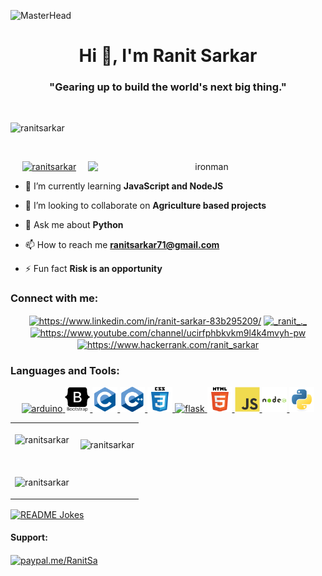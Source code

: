 ![MasterHead](https://repository-images.githubusercontent.com/588181932/e36ec678-7984-4cdd-8e4c-a3932772ff8e)

<h1 align="center">Hi 👋, I'm Ranit Sarkar</h1>
<h3 align="center">"Gearing up to build the world's next big thing."</h3><br>
<p align="left"> <img src="https://komarev.com/ghpvc/?username=ranitsarkar&label=Profile%20views&color=0e75b6&style=flat" alt="ranitsarkar" /> </p> <br>
<p align="center"> <a href="https://github.com/ryo-ma/github-profile-trophy"><img src="https://github-profile-trophy.vercel.app/?username=ranitsarkar" alt="ranitsarkar" /></a> 
<img align="right" alt="ironman" width="380" src="https://miro.medium.com/v2/resize:fit:700/1*9XCVORXFDTwQF0gEBcZX-Q.gif"></p>

- 🌱 I’m currently learning **JavaScript and NodeJS**

- 👯 I’m looking to collaborate on **Agriculture based projects**

- 💬 Ask me about **Python**

- 📫 How to reach me **ranitsarkar71@gmail.com**

- ⚡ Fun fact **Risk is an opportunity**

<h3 align="left">Connect with me:</h3>
<p align="center">
<a href="https://linkedin.com/in/https://www.linkedin.com/in/ranit-sarkar-83b295209/" target="blank"><img align="center" src="https://raw.githubusercontent.com/rahuldkjain/github-profile-readme-generator/master/src/images/icons/Social/linked-in-alt.svg" alt="https://www.linkedin.com/in/ranit-sarkar-83b295209/" height="30" width="40" /></a>
<a href="https://instagram.com/_ranit_._" target="blank"><img align="center" src="https://raw.githubusercontent.com/rahuldkjain/github-profile-readme-generator/master/src/images/icons/Social/instagram.svg" alt="_ranit_._" height="30" width="40" /></a>
<a href="https://www.youtube.com/c/https://www.youtube.com/channel/ucirfphbkvkm9l4k4mvyh-pw" target="blank"><img align="center" src="https://raw.githubusercontent.com/rahuldkjain/github-profile-readme-generator/master/src/images/icons/Social/youtube.svg" alt="https://www.youtube.com/channel/ucirfphbkvkm9l4k4mvyh-pw" height="30" width="40" /></a>
<a href="https://www.hackerrank.com/https://www.hackerrank.com/ranit_sarkar" target="blank"><img align="center" src="https://raw.githubusercontent.com/rahuldkjain/github-profile-readme-generator/master/src/images/icons/Social/hackerrank.svg" alt="https://www.hackerrank.com/ranit_sarkar" height="30" width="40" /></a>
</p>

<h3 align="left">Languages and Tools:</h3>
<p align="center"> <a href="https://www.arduino.cc/" target="_blank" rel="noreferrer"> <img src="https://cdn.worldvectorlogo.com/logos/arduino-1.svg" alt="arduino" width="40" height="40"/> </a> <a href="https://getbootstrap.com" target="_blank" rel="noreferrer"> <img src="https://raw.githubusercontent.com/devicons/devicon/master/icons/bootstrap/bootstrap-plain-wordmark.svg" alt="bootstrap" width="40" height="40"/> </a> <a href="https://www.cprogramming.com/" target="_blank" rel="noreferrer"> <img src="https://raw.githubusercontent.com/devicons/devicon/master/icons/c/c-original.svg" alt="c" width="40" height="40"/> </a> <a href="https://www.w3schools.com/cpp/" target="_blank" rel="noreferrer"> <img src="https://raw.githubusercontent.com/devicons/devicon/master/icons/cplusplus/cplusplus-original.svg" alt="cplusplus" width="40" height="40"/> </a> <a href="https://www.w3schools.com/css/" target="_blank" rel="noreferrer"> <img src="https://raw.githubusercontent.com/devicons/devicon/master/icons/css3/css3-original-wordmark.svg" alt="css3" width="40" height="40"/> </a> <a href="https://flask.palletsprojects.com/" target="_blank" rel="noreferrer"> <img src="https://www.vectorlogo.zone/logos/pocoo_flask/pocoo_flask-icon.svg" alt="flask" width="40" height="40"/> </a> <a href="https://www.w3.org/html/" target="_blank" rel="noreferrer"> <img src="https://raw.githubusercontent.com/devicons/devicon/master/icons/html5/html5-original-wordmark.svg" alt="html5" width="40" height="40"/> </a> <a href="https://developer.mozilla.org/en-US/docs/Web/JavaScript" target="_blank" rel="noreferrer"> <img src="https://raw.githubusercontent.com/devicons/devicon/master/icons/javascript/javascript-original.svg" alt="javascript" width="40" height="40"/> </a> <a href="https://nodejs.org" target="_blank" rel="noreferrer"> <img src="https://raw.githubusercontent.com/devicons/devicon/master/icons/nodejs/nodejs-original-wordmark.svg" alt="nodejs" width="40" height="40"/> </a> <a href="https://www.python.org" target="_blank" rel="noreferrer"> <img src="https://raw.githubusercontent.com/devicons/devicon/master/icons/python/python-original.svg" alt="python" width="40" height="40"/> </a> </p>


<table>
    <tr>
      <td>
        <p><img align="center" src="https://github-readme-stats.vercel.app/api/top-langs?username=ranitsarkar&show_icons=true&locale=en&layout=compact" alt="ranitsarkar" />   </p><br>
      </td>
      <td>
        <p>&nbsp;<img align="center" src="https://github-readme-stats.vercel.app/api?username=ranitsarkar&show_icons=true&locale=en" alt="ranitsarkar" /></p>
      </td>
    </tr>
    <tr>
      <td colspan="3">
        <p><img align="center" src="https://github-readme-streak-stats.herokuapp.com/?user=ranitsarkar&" alt="ranitsarkar" /></p>
      </td>
 </table>
 
<a href="https://readme-jokes.vercel.app"><img align="center" src="https://readme-jokes.vercel.app/api" alt="README Jokes"></a>
<h4 align="left">Support:</h4>
<p><a href="https://www.buymeacoffee.com/ranitsarkar"> <img align="center" src="https://cdn.buymeacoffee.com/buttons/v2/default-yellow.png" height="50" width="210" alt="paypal.me/RanitSa" /></a></p><br><br>
      
  <!---
RanitSarkar/RanitSarkar is a ✨ special ✨ repository because its `README.md` (this file) appears on your GitHub profile.
You can click the Preview link to take a look at your changes.
--->
